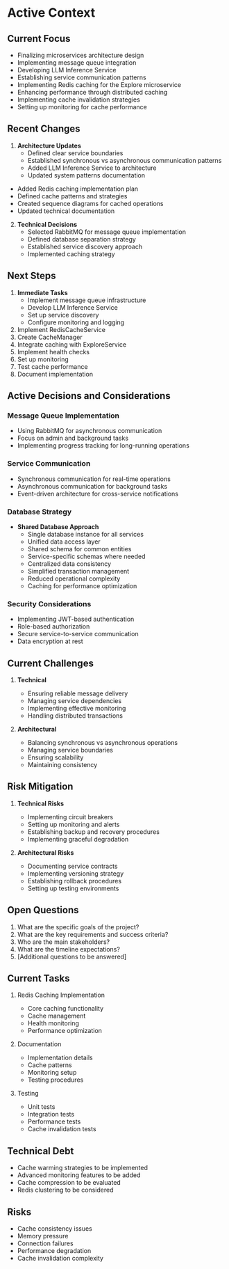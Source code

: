 # Active Context

## Current Focus
- Finalizing microservices architecture design
- Implementing message queue integration
- Developing LLM Inference Service
- Establishing service communication patterns
- Implementing Redis caching for the Explore microservice
- Enhancing performance through distributed caching
- Implementing cache invalidation strategies
- Setting up monitoring for cache performance

## Recent Changes
1. **Architecture Updates**
   - Defined clear service boundaries
   - Established synchronous vs asynchronous communication patterns
   - Added LLM Inference Service to architecture
   - Updated system patterns documentation
- Added Redis caching implementation plan
- Defined cache patterns and strategies
- Created sequence diagrams for cached operations
- Updated technical documentation

2. **Technical Decisions**
   - Selected RabbitMQ for message queue implementation
   - Defined database separation strategy
   - Established service discovery approach
   - Implemented caching strategy

## Next Steps
1. **Immediate Tasks**
   - Implement message queue infrastructure
   - Develop LLM Inference Service
   - Set up service discovery
   - Configure monitoring and logging
2. Implement RedisCacheService
3. Create CacheManager
4. Integrate caching with ExploreService
5. Implement health checks
6. Set up monitoring
7. Test cache performance
8. Document implementation

## Active Decisions and Considerations

### Message Queue Implementation
- Using RabbitMQ for asynchronous communication
- Focus on admin and background tasks
- Implementing progress tracking for long-running operations

### Service Communication
- Synchronous communication for real-time operations
- Asynchronous communication for background tasks
- Event-driven architecture for cross-service notifications

### Database Strategy
- **Shared Database Approach**
  - Single database instance for all services
  - Unified data access layer
  - Shared schema for common entities
  - Service-specific schemas where needed
  - Centralized data consistency
  - Simplified transaction management
  - Reduced operational complexity
  - Caching for performance optimization

### Security Considerations
- Implementing JWT-based authentication
- Role-based authorization
- Secure service-to-service communication
- Data encryption at rest

## Current Challenges
1. **Technical**
   - Ensuring reliable message delivery
   - Managing service dependencies
   - Implementing effective monitoring
   - Handling distributed transactions

2. **Architectural**
   - Balancing synchronous vs asynchronous operations
   - Managing service boundaries
   - Ensuring scalability
   - Maintaining consistency

## Risk Mitigation
1. **Technical Risks**
   - Implementing circuit breakers
   - Setting up monitoring and alerts
   - Establishing backup and recovery procedures
   - Implementing graceful degradation

2. **Architectural Risks**
   - Documenting service contracts
   - Implementing versioning strategy
   - Establishing rollback procedures
   - Setting up testing environments

## Open Questions
1. What are the specific goals of the project?
2. What are the key requirements and success criteria?
3. Who are the main stakeholders?
4. What are the timeline expectations?
5. [Additional questions to be answered]

## Current Tasks
1. Redis Caching Implementation
   - Core caching functionality
   - Cache management
   - Health monitoring
   - Performance optimization

2. Documentation
   - Implementation details
   - Cache patterns
   - Monitoring setup
   - Testing procedures

3. Testing
   - Unit tests
   - Integration tests
   - Performance tests
   - Cache invalidation tests

## Technical Debt
- Cache warming strategies to be implemented
- Advanced monitoring features to be added
- Cache compression to be evaluated
- Redis clustering to be considered

## Risks
- Cache consistency issues
- Memory pressure
- Connection failures
- Performance degradation
- Cache invalidation complexity